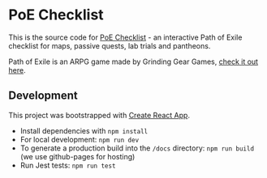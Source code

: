 # PoE Checklist

This is the source code for [PoE Checklist](http://poechecklist.com/) - an interactive Path of Exile checklist for maps, passive quests, lab trials and pantheons.

Path of Exile is an ARPG game made by Grinding Gear Games, [check it out here](http://www.pathofexile.com/).

## Development

This project was bootstrapped with [Create React App](https://github.com/facebookincubator/create-react-app).

* Install dependencies with `npm install`
* For local development: `npm run dev`
* To generate a production build into the `/docs` directory: `npm run build` (we use github-pages for hosting)
* Run Jest tests: `npm run test`
